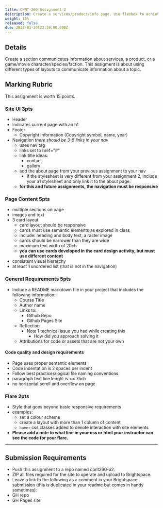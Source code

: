 ```yaml
---
title: CPNT-260 Assignment 2
description: Create a services/product/info page. Use flexbox to achieve a responsive and dynamic layout.
weight: 15%
released: false
due: 2022-01-30T23:59:00.000Z
---
```


## Details

Create a section communicates information about services, a product, or a game/movie character/species/faction. This assigment is about using different types of layouts to communicate information about a topic.

## Marking Rubric

This assignment is worth 15 points.

### Site UI **3pts**

- Header
- Indicates current page with an h1
- Footer
  - Copyright information (Copyright symbol, name, year)
- Navigation
  _there should be 3-5 links in your nav_
  - uses nav tag
  - links set to href="#"
  - link title ideas:
    - contact
    - gallery
  - add the about page from your previous assignment to your nav
    - if the stylesheet is very different from your assignment 2, include your a1 stylesheet and only link it to the about page.
  - **for this and future assignments, the navigation must be responsive**

### Page Content **5pts**

- multiple sections on page
- images and text
- 3 card layout
  - card layout should be responsive
  - cards must use semantic elements as explored in class
  - include: heading and body text, a raster image
  - cards should be narrower than they are wide
  - maximum text width of 20ch
  - **you can use cards developed in the card design activity, but must use different content**
- consistent visual hierarchy
- at least 1 unordered list (that is not in the navigation)

### General Requirements **5pts**

- Include a README markdown file in your project that includes the following information:
  - Course Title
  - Author name
  - Links to:
    - Github Repo
    - Github Pages Site
  - Reflection
    - Note 1 technical issue you had while creating this
      - How did you approach solving it
  - Attributions for code or assets that are not your own

#### Code quality and design requirements

- Page uses proper semantic elements
- Code indentation is 2 spaces per indent
- Follow best practices/logical file naming conventions
- paragraph text line lenght is <= 75ch
- no horizontal scroll and overflow on page

### Flare **2pts**

- Style that goes beyond basic responsive requirements
- examples:
  - set a colour scheme
  - create a layout with more than 1 column of content
  - `hover` css classes added to denote interaction with site elements
- **Please add a note to what line in your css or html your instructor can see the code for your flare.**

---

## Submission Requirements

- Push this assignment to a repo named cpnt260-a2.
- ZIP all files required for the site to operate and upload to Brightspace.
- Leave a link to the following as a comment in your Brightspace submission (this is duplicated in your readme but comes in handy sometimes):
- GH repo
- GH Pages site

